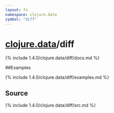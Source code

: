 ```yaml
---
layout: fn
namespace: clojure.data
symbol: "diff"
---
```


# [clojure.data](../)/diff

{% include 1.4.0/clojure.data/diff/docs.md %}

##Examples

{% include 1.4.0/clojure.data/diff/examples.md %}
## Source
{% include 1.4.0/clojure.data/diff/src.md %}

